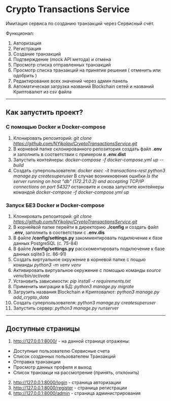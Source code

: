 # Crypto Transactions Service
Имитация сервиса по созданию транзакций через Сервисный счёт.

Функционал:
1. Авторизация
2. Регистрация
3. Создание транзакций
4. Подтверждение (mock API метода) и отмена
5. Просмотр списка отправленных транзакций
6. Просмотр списка транзакций на принятие решения ( отменить или одобрить )
7. Редактирование всех значений через админ панель
8. Автоматическая загрузка названий Blockchain сетей и названий Криптовалют из csv файла

---

## Как запустить проект?
### С помощью Docker и Docker-compose
1. Клонировать репозиторий: _git clone https://github.com/NYikolay/CryptoTransactionsService.git_
2. В корневой папке склонированного репозитория создать файл **.env** и заполнить в соответствии с примером в **.env.dist**
3. Запустить контейнеры: _docker-compose -f docker-compose.yml up --build_
4. Создать суперпользователя: _docker exec -it transactions-rest python3 manage.py createsuperuser_
В случае возникновения ошибки _Is the server running on host "db" (172.21.0.2) and accepting TCP/IP connections on port 5432?_
остановите и снова запустите контейнеры командой _docker-compose -f docker-compose.yml up_

### Запуск БЕЗ Docker и Docker-compose
1. Клонировать репозиторий: _git clone https://github.com/NYikolay/CryptoTransactionsService.git_
2. В корнейвой папке перейти в директорию **./config** и создать файл **.env**, заполнить в соответствии с **.env.dis**
3. В файле **/config/settings.py** закомментировать подключение к базе данных PostgreSQL (c. 75-84)
4. В файле **/config/settings.py** расскоментировать подключение к базе данных sqlite3 (c. 86-91)
5. Создать виртуальное окружение в корневой папке с пощью команды _python3 -m venv venv_
6. Активировать виртуальное окружение с помощью команды _source venv/bin/activate_
7. Установить зависимости: _pip install -r requirements.txt_
8. Применить миграции в БД: _python3 manage.py migrate_
9. Загрузить названия Blockchain и Криптовалют: _python3 manage.py add_crypto_data_
10. Создать суперпользователя: _python3 manage.py createsuperuser_
11. Запустить сервер: _python3 manage.py runserver_

___

## Доступные страницы

1. http://127.0.0.1:8000/ - на данной странице отражены:
- Доступные пользователю Сервисные счета
- Список созданных пользователем Транзакций
- Отправка транзакции
- Просмотр данных профиля и выход
- Список транзакци на рассмотрение (принять, отклонить)
2. http://127.0.0.1:8000/login - страница авторизации
3. http://127.0.0.1:8000/register - страница регистрации
4. http://127.0.0.1:8000/admin - страница администрирования 